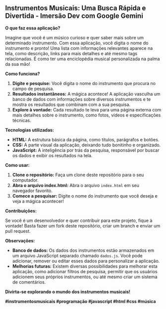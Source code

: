## Instrumentos Musicais: Uma Busca Rápida e Divertida - Imersão Dev com Google Gemini

**O que faz essa aplicação?**

Imagine que você é um músico curioso e quer saber mais sobre um determinado instrumento. Com essa aplicação, você digita o nome do instrumento e pronto! Uma lista com informações relevantes aparece na tela, como descrição, links para mais detalhes e até mesmo tags relacionadas. É como ter uma enciclopédia musical personalizada na palma da sua mão!

**Como funciona?**

1. **Digite e pesquise:** Você digita o nome do instrumento que procura no campo de pesquisa.
2. **Resultados instantâneos:** A mágica acontece! A aplicação vasculha um banco de dados com informações sobre diversos instrumentos e te mostra os resultados que combinam com a sua pesquisa.
3. **Explore à vontade:** Cada resultado te leva para uma página externa com mais detalhes sobre o instrumento, como fotos, vídeos e especificações técnicas.

**Tecnologias utilizadas:**

* **HTML:** A estrutura básica da página, como títulos, parágrafos e botões.
* **CSS:** A parte visual da aplicação, deixando tudo bonitinho e organizado.
* **JavaScript:** A inteligência por trás da pesquisa, responsável por buscar os dados e exibir os resultados na tela.

**Como usar:**

1. **Clone o repositório:** Faça um clone deste repositório para o seu computador.
2. **Abra o arquivo index.html:** Abra o arquivo `index.html` em seu navegador favorito.
3. **Comece a pesquisar:** Digite o nome do instrumento que você deseja e veja a mágica acontecer!

**Contribuições:**

Se você é um desenvolvedor e quer contribuir para este projeto, fique à vontade! Basta fazer um fork deste repositório, criar um branch e enviar um pull request.

**Observações:**

* **Banco de dados:** Os dados dos instrumentos estão armazenados em um arquivo JavaScript separado chamado `dados.js`. Você pode adicionar, remover ou editar esses dados para personalizar a aplicação.
* **Melhorias futuras:** Existem diversas possibilidades para melhorar esta aplicação, como adicionar filtros de pesquisa, permitir que os usuários adicionem seus próprios instrumentos, ou até mesmo criar um sistema de comentários.

**Divirta-se explorando o mundo dos instrumentos musicais!** 

**#instrumentosmusicais #programação #javascript #html #css #música**
